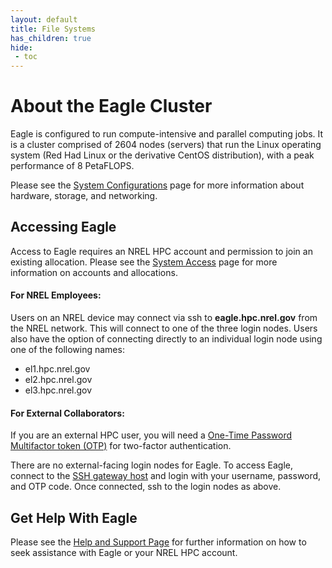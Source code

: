 ```yaml
---
layout: default
title: File Systems 
has_children: true
hide:
 - toc
---
```


# About the Eagle Cluster

Eagle is configured to run compute-intensive and parallel computing jobs. It is a cluster comprised of 2604 nodes (servers) that run the Linux operating system (Red Had Linux or the derivative CentOS distribution), with a peak performance of 8 PetaFLOPS.

Please see the [System Configurations](../index.md) page for more information about hardware, storage, and networking.

## Accessing Eagle
Access to Eagle requires an NREL HPC account and permission to join an existing allocation. Please see the [System Access](https://www.nrel.gov/hpc/system-access.html) page for more information on accounts and allocations.

#### For NREL Employees:

Users on an NREL device may connect via ssh to **eagle.hpc.nrel.gov** from the NREL network. This will connect to one of the three login nodes. Users also have the option of connecting directly to an individual login node using one of the following names: 

* el1.hpc.nrel.gov
* el2.hpc.nrel.gov
* el3.hpc.nrel.gov

#### For External Collaborators:
If you are an external HPC user, you will need a [One-Time Password Multifactor token (OTP)](https://www.nrel.gov/hpc/multifactor-tokens.html) for two-factor authentication.

There are no external-facing login nodes for Eagle. To access Eagle, connect to the [SSH gateway host](https://www.nrel.gov/hpc/ssh-gateway-connection.html) and login with your username, password, and OTP code. Once connected, ssh to the login nodes as above.  


## Get Help With Eagle
Please see the [Help and Support Page](../../help.md) for further information on how to seek assistance with Eagle or your NREL HPC account. 
